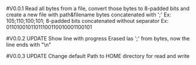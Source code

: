 #V0.0.1
Read all bytes from a file, convert those bytes to 8-padded bits and create a new file with
path&filename
bytes concatenated with ';' Ex: 105;110;100;101;
8-padded bits concatenated without separator Ex: 01101001011011100110010001100101

#V0.0.2
UPDATE
Show line with progress
Erased las ';' from bytes, now the line ends with "\n"

#V0.0.3
UPDATE
Change default Path to HOME directory for read and write